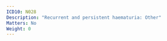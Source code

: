 ```yaml
---
ICD10: N028
Description: "Recurrent and persistent haematuria: Other"
Matters: No
Weight: 0
---
```

